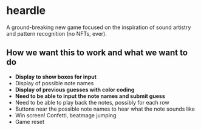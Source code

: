 # heardle
A ground-breaking new game focused on the inspiration of sound artistry and pattern recognition (no NFTs, ever).

## How we want this to work and what we want to do
- **Display to show boxes for input**
- Display of possible note names
- **Display of previous guesses with color coding**
- **Need to be able to input the note names and submit guess**
- Need to be able to play back the notes, possibly for each row
- Buttons near the possible note names to hear what the note sounds like
- Win screen! Confetti, beatmage jumping
- Game reset

